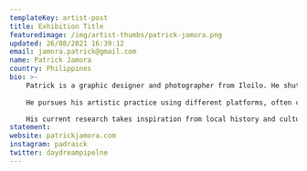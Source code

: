 ```yaml
---
templateKey: artist-post
title: Exhibition Title
featuredimage: /img/artist-thumbs/patrick-jamora.png
updated: 26/08/2021 16:39:12
email: jamora.patrick@gmail.com
name: Patrick Jamora
country: Philippines
bio: >-
    Patrick is a graphic designer and photographer from Iloilo. He shuttles between his hometown and Manila, where he works as a partner at Do Good Studio. Over the last 15 years, he worked as an art director for various publications, published books and other print media under different publishing houses, and contributed photos to global magazines. His book with the theme "nation-building starts in cities," published in collaboration with his studio and a local government office, won the Good Design award for print in 2019.
    
    He pursues his artistic practice using different platforms, often combining traditional with new media. He uses animation, photography, and video—usually presented with type—to create new anecdotes exploring memory, communication, fiction, and the curiosities and imperfections of the process of documentation. When implementing humor in his work, he invites the viewer to engage and discover associations and differences to their own ideas and experiences.

    His current research takes inspiration from local history and culture. He deep-dives into online archives to collect records and images and uses them to allow history to cross formats through modern technology and his work. He becomes archivist and curator, exploring identity while investigating traditional missteps, their effects on contemporary referential semantics, and documenting them on the blockchain. 
statement: 
website: patrickjamora.com
instagram: padraick 
twitter: daydreampipelne
---
```

